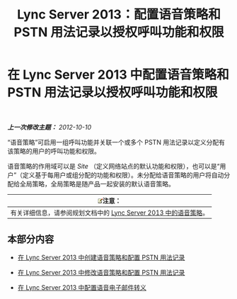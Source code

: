 ﻿---
title: Lync Server 2013：配置语音策略和 PSTN 用法记录以授权呼叫功能和权限
TOCTitle: 配置语音策略和 PSTN 用法记录以授权呼叫功能和权限
ms:assetid: 63f22010-a3d7-4cbd-86e8-6fc0e13c2b84
ms:mtpsurl: https://technet.microsoft.com/zh-cn/library/Gg398450(v=OCS.15)
ms:contentKeyID: 49313054
ms.date: 05/19/2016
mtps_version: v=OCS.15
ms.translationtype: HT
---

# 在 Lync Server 2013 中配置语音策略和 PSTN 用法记录以授权呼叫功能和权限

 

_**上一次修改主题：** 2012-10-10_

“语音策略”可启用一组呼叫功能并关联一个或多个 PSTN 用法记录以定义分配有该策略的用户的呼叫功能和权限。

语音策略的作用域可以是 *Site* （定义网络站点的默认功能和权限），也可以是“用户”（定义基于每用户或组分配的功能和权限）。未分配给语音策略的用户将自动分配给全局策略，全局策略是随产品一起安装的默认语音策略。

<table>
<thead>
<tr class="header">
<th><img src="images/Dn783119.note(OCS.15).gif" title="note" alt="note" />注意：</th>
</tr>
</thead>
<tbody>
<tr class="odd">
<td>有关详细信息，请参阅规划文档中的 <a href="lync-server-2013-voice-policies.md">Lync Server 2013 中的语音策略</a>。</td>
</tr>
</tbody>
</table>


## 本部分内容

  - [在 Lync Server 2013 中创建语音策略和配置 PSTN 用法记录](lync-server-2013-create-a-voice-policy-and-configure-pstn-usage-records.md)

  - [在 Lync Server 2013 中修改语音策略和配置 PSTN 用法记录](lync-server-2013-modify-a-voice-policy-and-configure-pstn-usage-records.md)

  - [在 Lync Server 2013 中配置语音电子邮件转义](lync-server-2013-configuring-voice-mail-escape.md)

